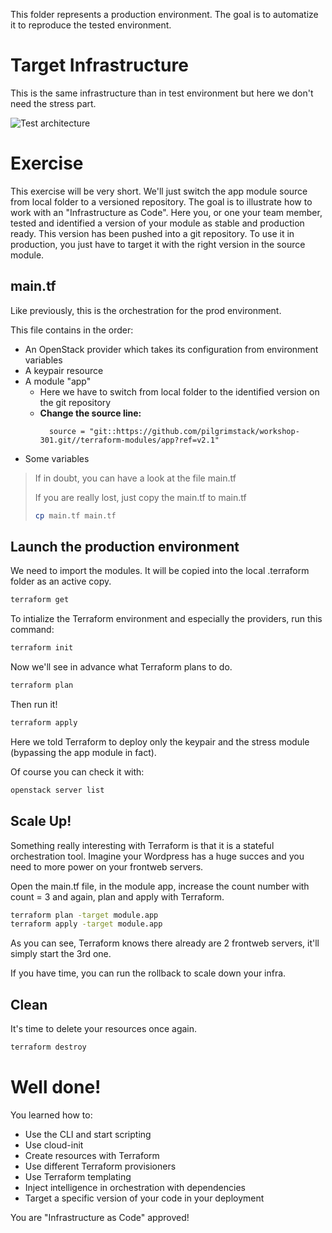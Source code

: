 This folder represents a production environment. The goal is to automatize it to reproduce the tested environment.

# Target Infrastructure

This is the same infrastructure than in test environment but here we don't need the stress part.

![Test architecture](./content/arch.png)

# Exercise

This exercise will be very short. We'll just switch the app module source from local folder to a versioned repository. The goal is to illustrate how to work with an "Infrastructure as Code". Here you, or one your team member, tested and identified a version of your module as stable and production ready. This version has been pushed into a git repository. To use it in production, you just have to target it with the right version in the source module.

## main.tf

Like previously, this is the orchestration for the prod environment.

This file contains in the order:

  * An OpenStack provider which takes its configuration from environment variables
  * A keypair resource
  * A module "app"
    * Here we have to switch from local folder to the identified version on the git repository
    * **Change the source line:**
      ```
        source = "git::https://github.com/pilgrimstack/workshop-301.git//terraform-modules/app?ref=v2.1"
      ```
  * Some variables

> If in doubt, you can have a look at the file main.tf
>
> If you are really lost, just copy the main.tf to main.tf
> ```bash
> cp main.tf main.tf
> ```

## Launch the production environment

We need to import the modules. It will be copied into the local .terraform folder as an active copy.
```bash
terraform get
```

To intialize the Terraform environment and especially the providers, run this command:
```bash
terraform init
```

Now we'll see in advance what Terraform plans to do.
```bash
terraform plan
```

Then run it!
```bash
terraform apply
```

Here we told Terraform to deploy only the keypair and the stress module (bypassing the app module in fact).

Of course you can check it with:
```bash
openstack server list
```

## Scale Up!

Something really interesting with Terraform is that it is a stateful orchestration tool. Imagine your Wordpress has a huge succes and you need to more power on your frontweb servers.

Open the main.tf file, in the module app, increase the count number with count = 3 and again, plan and apply with Terraform.

```bash
terraform plan -target module.app
terraform apply -target module.app
```

As you can see, Terraform knows there already are 2 frontweb servers, it'll simply start the 3rd one.

If you have time, you can run the rollback to scale down your infra.

## Clean

It's time to delete your resources once again.

```bash
terraform destroy
```

# Well done!

You learned how to:
  * Use the CLI and start scripting
  * Use cloud-init
  * Create resources with Terraform
  * Use different Terraform provisioners
  * Use Terraform templating
  * Inject intelligence in orchestration with dependencies
  * Target a specific version of your code in your deployment

You are "Infrastructure as Code" approved!
